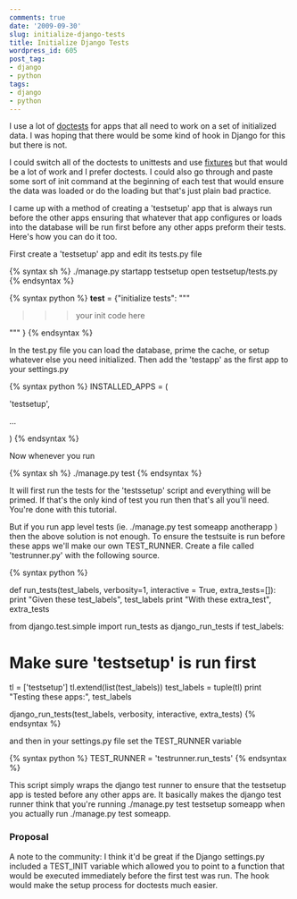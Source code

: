 ```yaml
---
comments: true
date: '2009-09-30'
slug: initialize-django-tests
title: Initialize Django Tests
wordpress_id: 605
post_tag:
- django
- python
tags:
- django
- python
---
```


I use a lot of [doctests](http://docs.djangoproject.com/en/dev/topics/testing/#writing-doctests) for apps that all need to work on a set of initialized data.  I was hoping that there would be some kind of hook in Django for this but there is not.

I could switch all of the doctests to unittests and use [fixtures](http://docs.djangoproject.com/en/dev/topics/testing/#fixture-loading) but that would be a lot of work and I prefer doctests.  I could also go through and paste some sort of init command at the beginning of each test that would ensure the data was loaded or do the loading but that's just plain bad practice.

I came up with a method of creating a 'testsetup' app that is always run before the other apps ensuring that whatever that app configures or loads into the database will be run first before any other apps preform their tests.  Here's how you can do it too.

First create a 'testsetup' app and edit its tests.py file

{% syntax sh %}
./manage.py startapp testsetup
open testsetup/tests.py
{% endsyntax %}


{% syntax python %}
__test__ = {"initialize tests": """

>>> your init code here

""" }
{% endsyntax %}

In the test.py file you can load the database, prime the cache, or setup whatever else you need initialized.  Then add the 'testapp' as the first app to your settings.py


{% syntax python %}
INSTALLED_APPS = (

'testsetup',

...

)
{% endsyntax %}

Now whenever you run


{% syntax sh %}
./manage.py test
{% endsyntax %}

It will first run the tests for the 'testssetup' script and everything will be primed.  If that's the only kind of test you run then that's all you'll need.  You're done with this tutorial.

But if you run app level tests (ie. ./manage.py test someapp anotherapp ) then the above solution is not enough.  To ensure the testsuite is run before these apps we'll make our own TEST_RUNNER.  Create a file called 'testrunner.py' with the following source.


{% syntax python %}

def run_tests(test_labels, verbosity=1, interactive = True, extra_tests=[]):
  print "Given these test_labels", test_labels
  print "With these extra_test", extra_tests

from django.test.simple import run_tests as django_run_tests
if test_labels:
  # Make sure 'testsetup' is run first
  tl = ['testsetup']
  tl.extend(list(test_labels))
  test_labels = tuple(tl)
  print "Testing these apps:", test_labels

django_run_tests(test_labels, verbosity, interactive, extra_tests)
{% endsyntax %}

and then in your settings.py file set the TEST_RUNNER variable

{% syntax python %}
TEST_RUNNER = 'testrunner.run_tests'
{% endsyntax %}

This script simply wraps the django test runner to ensure that the testsetup app is tested before any other apps are.  It basically makes the django test runner think that you're running ./manage.py test testsetup someapp when you actually run ./manage.py test someapp.

### Proposal

A note to the community: I think it'd be great if the Django settings.py included a TEST_INIT variable which allowed you to point to a function that would be executed immediately before the first test was run.  The hook would make the setup process for doctests much easier.
